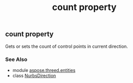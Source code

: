 ﻿---
title: count property
second_title: Aspose.3D for Python via .NET API References
description: 
type: docs
weight: 30
url: /python-net/aspose.threed.entities/nurbsdirection/count/
is_root: false
---

## count property


Gets or sets the count of control points in current direction.

### See Also
* module [aspose.threed.entities](../../)
* class [NurbsDirection](/3d/python-net/aspose.threed.entities/nurbsdirection)
